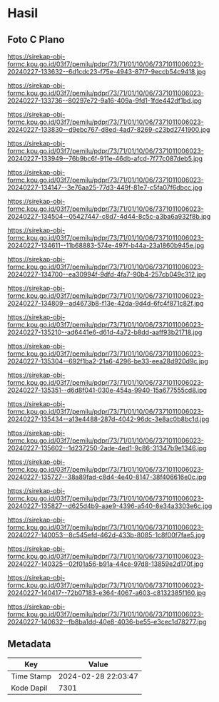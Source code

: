 # Hasil

## Foto C Plano

https://sirekap-obj-formc.kpu.go.id/03f7/pemilu/pdpr/73/71/01/10/06/7371011006023-20240227-133632--6d1cdc23-f75e-4943-87f7-9eccb54c9418.jpg

https://sirekap-obj-formc.kpu.go.id/03f7/pemilu/pdpr/73/71/01/10/06/7371011006023-20240227-133736--80297e72-9a16-409a-9fd1-1fde442df1bd.jpg

https://sirekap-obj-formc.kpu.go.id/03f7/pemilu/pdpr/73/71/01/10/06/7371011006023-20240227-133830--d9ebc767-d8ed-4ad7-8269-c23bd2741900.jpg

https://sirekap-obj-formc.kpu.go.id/03f7/pemilu/pdpr/73/71/01/10/06/7371011006023-20240227-133949--76b9bc6f-911e-46db-afcd-7f77c087deb5.jpg

https://sirekap-obj-formc.kpu.go.id/03f7/pemilu/pdpr/73/71/01/10/06/7371011006023-20240227-134147--3e76aa25-77d3-449f-81e7-c5fa07f6dbcc.jpg

https://sirekap-obj-formc.kpu.go.id/03f7/pemilu/pdpr/73/71/01/10/06/7371011006023-20240227-134504--05427447-c8d7-4d44-8c5c-a3ba6a932f8b.jpg

https://sirekap-obj-formc.kpu.go.id/03f7/pemilu/pdpr/73/71/01/10/06/7371011006023-20240227-134611--11b68883-574e-497f-b44a-23a1860b945e.jpg

https://sirekap-obj-formc.kpu.go.id/03f7/pemilu/pdpr/73/71/01/10/06/7371011006023-20240227-134700--ea30994f-9dfd-4fa7-90b4-257cb049c312.jpg

https://sirekap-obj-formc.kpu.go.id/03f7/pemilu/pdpr/73/71/01/10/06/7371011006023-20240227-134809--ad4673b8-f13e-42da-9d4d-6fc4f871c82f.jpg

https://sirekap-obj-formc.kpu.go.id/03f7/pemilu/pdpr/73/71/01/10/06/7371011006023-20240227-135210--ad6441e6-d61d-4a72-b8dd-aaff93b21718.jpg

https://sirekap-obj-formc.kpu.go.id/03f7/pemilu/pdpr/73/71/01/10/06/7371011006023-20240227-135304--692f1ba2-21a6-4296-be33-eea28d920d9c.jpg

https://sirekap-obj-formc.kpu.go.id/03f7/pemilu/pdpr/73/71/01/10/06/7371011006023-20240227-135351--d6d8f041-030e-454a-9940-15a677555cd8.jpg

https://sirekap-obj-formc.kpu.go.id/03f7/pemilu/pdpr/73/71/01/10/06/7371011006023-20240227-135434--a13e4488-287d-4042-96dc-3e8ac0b8bc1d.jpg

https://sirekap-obj-formc.kpu.go.id/03f7/pemilu/pdpr/73/71/01/10/06/7371011006023-20240227-135602--1d237250-2ade-4ed1-9c86-31347b9e1346.jpg

https://sirekap-obj-formc.kpu.go.id/03f7/pemilu/pdpr/73/71/01/10/06/7371011006023-20240227-135727--38a89fad-c8d4-4e40-8147-38f406616e0c.jpg

https://sirekap-obj-formc.kpu.go.id/03f7/pemilu/pdpr/73/71/01/10/06/7371011006023-20240227-135827--d625d4b9-aae9-4396-a540-8e34a3303e6c.jpg

https://sirekap-obj-formc.kpu.go.id/03f7/pemilu/pdpr/73/71/01/10/06/7371011006023-20240227-140053--8c545efd-462d-433b-8085-1c8f00f7fae5.jpg

https://sirekap-obj-formc.kpu.go.id/03f7/pemilu/pdpr/73/71/01/10/06/7371011006023-20240227-140325--02f01a56-b91a-44ce-97d8-13859e2d170f.jpg

https://sirekap-obj-formc.kpu.go.id/03f7/pemilu/pdpr/73/71/01/10/06/7371011006023-20240227-140417--72b07183-e364-4067-a603-c8132385f160.jpg

https://sirekap-obj-formc.kpu.go.id/03f7/pemilu/pdpr/73/71/01/10/06/7371011006023-20240227-140632--fb8ba1dd-40e8-4036-be55-e3cec1d78277.jpg


## Metadata

| Key        | Value               |
| ---------- | ------------------- |
| Time Stamp | 2024-02-28 22:03:47 |
| Kode Dapil | 7301                |



